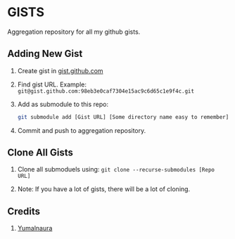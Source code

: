 # GISTS

Aggregation repository for all my github gists.

## Adding New Gist

1. Create gist in [gist.github.com](https://gist.github.com/)

2. Find gist URL. Example: `git@gist.github.com:98eb3e0caf7304e15ac9c6d65c1e9f4c.git`

3. Add as submodule to this repo:
    ```sh
    git submodule add [Gist URL] [Some directory name easy to remember]
    ```

4. Commit and push to aggregation repository. 

## Clone All Gists

1. Clone all submoduels using: `git clone --recurse-submodules [Repo URL]`

2. Note: If you have a lot of gists, there will be a lot of cloning.

## Credits

1. [Yumalnaura](https://gist.github.com/YumaInaura)
